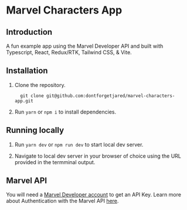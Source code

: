 # Marvel Characters App

## Introduction
A fun example app using the Marvel Developer API and built with Typescript, React, Redux/RTK, Tailwind CSS, & Vite. 

## Installation

1. Clone the repository.
    ```
      git clone git@github.com:dontforgetjared/marvel-characters-app.git
    ```
2. Run `yarn` or `npm i` to install dependencies.

## Running locally

1. Run `yarn dev` or `npm run dev` to start local dev server.

2. Navigate to local dev server in your browser of choice using the URL provided in the termminal output.

## Marvel API
You will need a [Marvel Developer account](https://developer.marvel.com/account) to get an API Key. Learn more about Authentication with the Marvel API [here](https://developer.marvel.com/documentation/authorization).